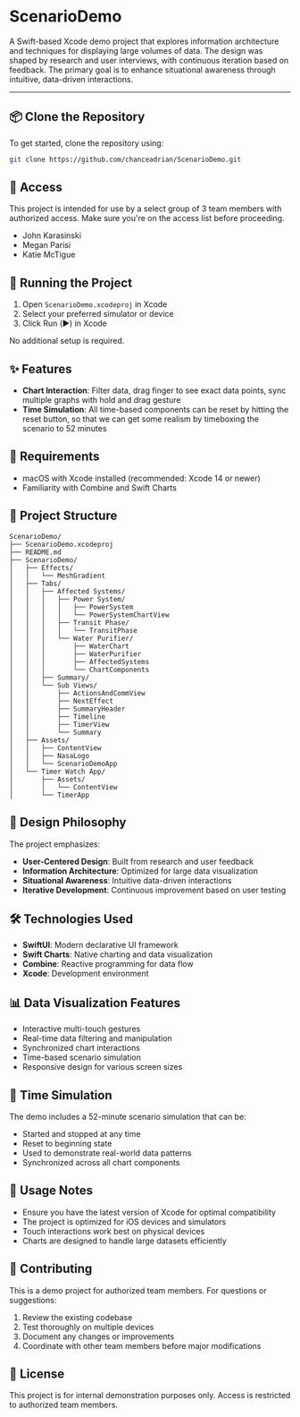 # ScenarioDemo

A Swift-based Xcode demo project that explores information architecture and techniques for displaying large volumes of data. The design was shaped by research and user interviews, with continuous iteration based on feedback. The primary goal is to enhance situational awareness through intuitive, data-driven interactions.

---

## 📦 Clone the Repository

To get started, clone the repository using:

```bash
git clone https://github.com/chanceadrian/ScenarioDemo.git
```

## 👥 Access

This project is intended for use by a select group of 3 team members with authorized access. Make sure you're on the access list before proceeding.

- John Karasinski
- Megan Parisi
- Katie McTigue

## 🚀 Running the Project

1. Open `ScenarioDemo.xcodeproj` in Xcode
2. Select your preferred simulator or device
3. Click Run (▶️) in Xcode

No additional setup is required.

## ✨ Features

- **Chart Interaction**: Filter data, drag finger to see exact data points, sync multiple graphs with hold and drag gesture
- **Time Simulation**: All time-based components can be reset by hitting the reset button, so that we can get some realism by timeboxing the scenario to 52 minutes

## 🧩 Requirements

- macOS with Xcode installed (recommended: Xcode 14 or newer)
- Familiarity with Combine and Swift Charts

## 📱 Project Structure

```
ScenarioDemo/
├── ScenarioDemo.xcodeproj
├── README.md
├── ScenarioDemo/
│   ├── Effects/
│   │   └── MeshGradient
│   ├── Tabs/
│   │   ├── Affected Systems/
│   │   │   ├── Power System/
│   │   │   │   ├── PowerSystem
│   │   │   │   └── PowerSystemChartView
│   │   │   ├── Transit Phase/
│   │   │   │   └── TransitPhase
│   │   │   └── Water Purifier/
│   │   │       ├── WaterChart
│   │   │       ├── WaterPurifier
│   │   │       ├── AffectedSystems
│   │   │       └── ChartComponents
│   │   ├── Summary/
│   │   └── Sub Views/
│   │       ├── ActionsAndCommView
│   │       ├── NextEffect
│   │       ├── SummaryHeader
│   │       ├── Timeline
│   │       ├── TimerView
│   │       └── Summary
│   ├── Assets/
│   │   ├── ContentView
│   │   ├── NasaLogo
│   │   └── ScenarioDemoApp
│   └── Timer Watch App/
│       ├── Assets/
│       │   └── ContentView
│       └── TimerApp
```

## 🎯 Design Philosophy

The project emphasizes:
- **User-Centered Design**: Built from research and user feedback
- **Information Architecture**: Optimized for large data visualization
- **Situational Awareness**: Intuitive data-driven interactions
- **Iterative Development**: Continuous improvement based on user testing

## 🛠 Technologies Used

- **SwiftUI**: Modern declarative UI framework
- **Swift Charts**: Native charting and data visualization
- **Combine**: Reactive programming for data flow
- **Xcode**: Development environment

## 📊 Data Visualization Features

- Interactive multi-touch gestures
- Real-time data filtering and manipulation
- Synchronized chart interactions
- Time-based scenario simulation
- Responsive design for various screen sizes

## 🔄 Time Simulation

The demo includes a 52-minute scenario simulation that can be:
- Started and stopped at any time
- Reset to beginning state
- Used to demonstrate real-world data patterns
- Synchronized across all chart components

## 📝 Usage Notes

- Ensure you have the latest version of Xcode for optimal compatibility
- The project is optimized for iOS devices and simulators 
- Touch interactions work best on physical devices
- Charts are designed to handle large datasets efficiently

## 🤝 Contributing

This is a demo project for authorized team members. For questions or suggestions:
1. Review the existing codebase
2. Test thoroughly on multiple devices
3. Document any changes or improvements
4. Coordinate with other team members before major modifications

## 📄 License

This project is for internal demonstration purposes only. Access is restricted to authorized team members.
